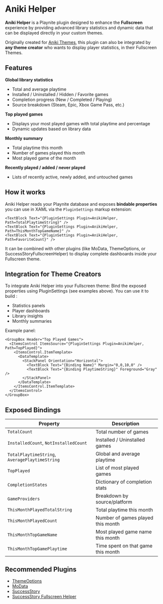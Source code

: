 # Aniki Helper

**Aniki Helper** is a Playnite plugin designed to enhance the **Fullscreen** experience by providing advanced library statistics and dynamic data that can be displayed directly in your custom themes.

Originally created for [Aniki Themes](https://github.com/Mike-Aniki), this plugin can also be integrated by **any theme creator** who wants to display player statistics, in their Fullscreen Themes.

## Features

**Global library statistics**
- Total and average playtime  
- Installed / Uninstalled / Hidden / Favorite games  
- Completion progress (New / Completed  / Playing)  
- Source breakdown (Steam, Epic, Xbox Game Pass, etc.)

**Top played games**
- Displays your most played games with total playtime and percentage  
- Dynamic updates based on library data

**Monthly summary**
- Total playtime this month  
- Number of games played this month  
- Most played game of the month  

**Recently played / added / never played**
- Lists of recently active, newly added, and untouched games

## How it works

Aniki Helper reads your Playnite database and exposes **bindable properties** you can use in XAML via the `PluginSettings` markup extension:

```
<TextBlock Text="{PluginSettings Plugin=AnikiHelper, Path=TotalPlaytimeString}" />
<TextBlock Text="{PluginSettings Plugin=AnikiHelper, Path=ThisMonthTopGameName}" />
<TextBlock Text="{PluginSettings Plugin=AnikiHelper, Path=FavoriteCount}" />
```
It can be combined with other plugins (like MoData, ThemeOptions, or SuccessStoryFullscreenHelper) to display complete dashboards inside your Fullscreen theme.

## Integration for Theme Creators

To integrate Aniki Helper into your Fullscreen theme:
Bind the exposed properties using PluginSettings (see examples above).
You can use it to build :

- Statistics panels
- Player dashboards
- Library insights
- Monthly summaries

Example panel:
```
<GroupBox Header="Top Played Games">
  <ItemsControl ItemsSource="{PluginSettings Plugin=AnikiHelper, Path=TopPlayed}">
    <ItemsControl.ItemTemplate>
      <DataTemplate>
        <StackPanel Orientation="Horizontal">
          <TextBlock Text="{Binding Name}" Margin="0,0,10,0" />
          <TextBlock Text="{Binding PlaytimeString}" Foreground="Gray" />
        </StackPanel>
      </DataTemplate>
    </ItemsControl.ItemTemplate>
  </ItemsControl>
</GroupBox>
```
## Exposed Bindings

| Property                                       | Description                        |
| ---------------------------------------------- | ---------------------------------- |
| `TotalCount`                                   | Total number of games              |
| `InstalledCount`, `NotInstalledCount`          | Installed / Uninstalled games      |
| `TotalPlaytimeString`, `AveragePlaytimeString` | Global and average playtime        |
| `TopPlayed`                                    | List of most played games          |
| `CompletionStates`                             | Dictionary of completion stats     |
| `GameProviders`                                | Breakdown by source/platform       |
| `ThisMonthPlayedTotalString`                   | Total playtime this month          |
| `ThisMonthPlayedCount`                         | Number of games played this month  |
| `ThisMonthTopGameName`                         | Most played game name this month   |
| `ThisMonthTopGamePlaytime`                     | Time spent on that game this month |


## Recommended Plugins

- [ThemeOptions](https://github.com/ashpynov/ThemeOptions)
- [MoData](https://github.com/jonosellier/MoData)
- [SuccessStory](https://github.com/Lacro59/playnite-successstory-plugin)
- [SuccessStory Fullscreen Helper](https://github.com/saVantCZ/SuccessStoryFullscreenHelper)
